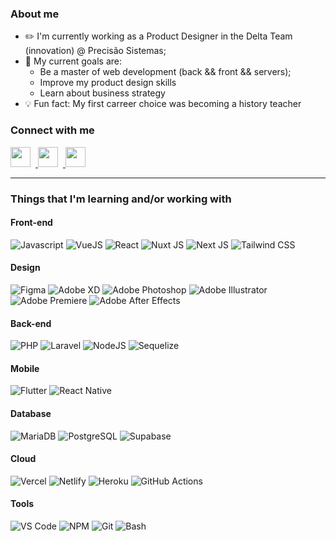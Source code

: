 ### About me

- ✏️ I'm currently working as a Product Designer in the Delta Team (innovation) @ Precisão Sistemas;
- 💎 My current goals are:
  - Be a master of web development (back && front && servers);
  - Improve my product design skills
  - Learn about business strategy
- 💡 Fun fact: My first carreer choice was becoming a history teacher


### Connect with me

<a href="https://linkedin.com/in/odonatojunior" > <img style="width: 2rem; margin-right: .5rem" src="https://camo.githubusercontent.com/c8a9c5b414cd812ad6a97a46c29af67239ddaeae08c41724ff7d945fb4c047e5/68747470733a2f2f6564656e742e6769746875622e696f2f537570657254696e7949636f6e732f696d616765732f7376672f6c696e6b6564696e2e737667" /> </a>
<a href="https://twitter.com/odonatojunior" > <img style="width: 2rem; margin-right: .5rem" src="https://camo.githubusercontent.com/35b0b8bfbd8840f35607fb56ad0a139047fd5d6e09ceb060c5c6f0a5abd1044c/68747470733a2f2f6564656e742e6769746875622e696f2f537570657254696e7949636f6e732f696d616765732f7376672f747769747465722e737667" /> </a>
<a href="https://instagram.com/odonatojunior" > <img style="width: 2rem; margin-right: .5rem" src="https://camo.githubusercontent.com/c9dacf0f25a1489fdbc6c0d2b41cda58b77fa210a13a886d6f99e027adfbd358/68747470733a2f2f6564656e742e6769746875622e696f2f537570657254696e7949636f6e732f696d616765732f7376672f696e7374616772616d2e737667" /> </a>

---

### Things that I'm learning and/or working with

#### Front-end
<img 
  alt="Javascript"
  src="https://img.shields.io/badge/JavaScript-323330?style=for-the-badge&logo=javascript&logoColor=F7DF1E"
/>
<img 
  alt="VueJS"
  src="https://img.shields.io/badge/Vue.js-35495E?style=for-the-badge&logo=vuedotjs&logoColor=4FC08D"
/>
<img 
  alt="React"
  src="https://img.shields.io/badge/React-20232A?style=for-the-badge&logo=react&logoColor=61DAFB"
/>
<img 
  alt="Nuxt JS"
  src="https://img.shields.io/badge/nuxt.js-00C58E?style=for-the-badge&logo=nuxtdotjs&logoColor=white"
/>
<img 
  alt="Next JS"
  src="https://img.shields.io/badge/next.js-000000?style=for-the-badge&logo=nextdotjs&logoColor=white"
/>
<img 
  alt="Tailwind CSS"
  src="https://img.shields.io/badge/Tailwind_CSS-38B2AC?style=for-the-badge&logo=tailwind-css&logoColor=white"
/>

#### Design
<img 
  alt="Figma"
  src="https://img.shields.io/badge/Figma-F24E1E?style=for-the-badge&logo=figma&logoColor=white"
/>
<img 
  alt="Adobe XD"
  src="https://img.shields.io/badge/Adobe%20XD-470137?style=for-the-badge&logo=Adobe%20XD&logoColor=#FF61F6"
/>
<img 
  alt="Adobe Photoshop"
  src="https://img.shields.io/badge/Adobe%20Photoshop-31A8FF?style=for-the-badge&logo=Adobe%20Photoshop&logoColor=black"
/>
<img 
  alt="Adobe Illustrator"
  src="https://img.shields.io/badge/Adobe%20Illustrator-FF9A00?style=for-the-badge&logo=adobe%20illustrator&logoColor=white"
/>
<img 
  alt="Adobe Premiere"
  src="https://img.shields.io/badge/Adobe%20Premiere%20Pro-9999FF?style=for-the-badge&logo=Adobe%20Premiere%20Pro&logoColor=white"
/>
<img 
  alt="Adobe After Effects"
  src="https://img.shields.io/badge/Adobe%20after%20affects-CF96FD?style=for-the-badge&logo=Adobe%20after%20effects&logoColor=393665"
/>


#### Back-end
<img 
  alt="PHP"
  src="https://img.shields.io/badge/PHP-777BB4?style=for-the-badge&logo=php&logoColor=white"
/>
<img 
  alt="Laravel"
  src="https://img.shields.io/badge/Laravel-FF2D20?style=for-the-badge&logo=laravel&logoColor=white"
/>
<img 
  alt="NodeJS"
  src="https://img.shields.io/badge/Node.js-339933?style=for-the-badge&logo=nodedotjs&logoColor=white"
/>
<img 
  alt="Sequelize"
  src="https://img.shields.io/badge/Sequelize-52B0E7?style=for-the-badge&logo=Sequelize&logoColor=white"
/>

#### Mobile
<img 
  alt="Flutter"
  src="https://img.shields.io/badge/Flutter-02569B?style=for-the-badge&logo=flutter&logoColor=white"
/>
<img 
  alt="React Native"
  src="https://img.shields.io/badge/React_Native-20232A?style=for-the-badge&logo=react&logoColor=61DAFB"
/>

#### Database
<img 
  alt="MariaDB"
  src="https://img.shields.io/badge/MariaDB-003545?style=for-the-badge&logo=mariadb&logoColor=white"
/>
<img 
  alt="PostgreSQL"
  src="https://img.shields.io/badge/PostgreSQL-316192?style=for-the-badge&logo=postgresql&logoColor=white"
/>
<img 
  alt="Supabase"
  src="https://img.shields.io/badge/Supabase-181818?style=for-the-badge&logo=supabase&logoColor=white"
/>

#### Cloud
<img 
  alt="Vercel"
  src="https://img.shields.io/badge/Vercel-000000?style=for-the-badge&logo=vercel&logoColor=white"
/>
<img 
  alt="Netlify"
  src="https://img.shields.io/badge/Netlify-00C7B7?style=for-the-badge&logo=netlify&logoColor=white"
/>
<img 
  alt="Heroku"
  src="https://img.shields.io/badge/Heroku-430098?style=for-the-badge&logo=heroku&logoColor=white"
/>
<img 
  alt="GitHub Actions"
  src="https://img.shields.io/badge/GitHub_Actions-2088FF?style=for-the-badge&logo=github-actions&logoColor=white"
/>

#### Tools
<img 
  alt="VS Code"
  src="https://img.shields.io/badge/Visual_Studio_Code-0078D4?style=for-the-badge&logo=visual%20studio%20code&logoColor=white"
/>
<img 
  alt="NPM"
  src="https://img.shields.io/badge/npm-CB3837?style=for-the-badge&logo=npm&logoColor=white"
/>
<img 
  alt="Git"
  src="https://img.shields.io/badge/GIT-E44C30?style=for-the-badge&logo=git&logoColor=white"
/>
<img 
  alt="Bash"
  src="https://img.shields.io/badge/GNU%20Bash-4EAA25?style=for-the-badge&logo=GNU%20Bash&logoColor=white"
/>
